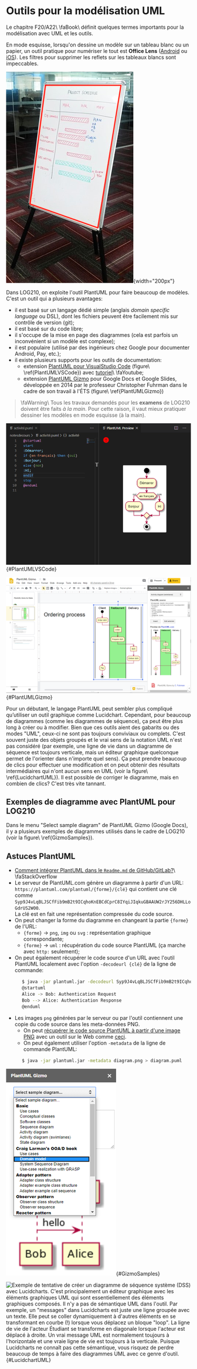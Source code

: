 # Outils pour la modélisation UML

Le chapitre F20/A22\ \faBook\ définit quelques termes importants pour la modélisation avec UML et les outils.

En mode esquisse, lorsqu'on dessine un modèle sur un tableau blanc ou un papier, un outil pratique pour numériser le tout est **Office Lens** ([Android](https://play.google.com/store/apps/details?id=com.microsoft.office.officelens&hl=fr_CA) ou [iOS](https://apps.apple.com/ca/app/microsoft-office-lens-pdf-scan/id975925059)).
Les filtres pour supprimer les reflets sur les tableaux blancs sont impeccables.

![Office Lens peut détecter le cadre d'un dessin sur un tableau blanc ou papier et le transformer.](images/OfficeLensWhiteBoard.JPG){width="200px"}

Dans LOG210, on exploite l'outil PlantUML pour faire beaucoup de modèles. C'est un outil qui a plusieurs avantages:

- il est basé sur un langage dédié simple (anglais *domain specific language* ou DSL), dont les fichiers peuvent être facilement mis sur contrôle de version (git);
- il est basé sur du code libre;
- il s'occupe de la mise en page des diagrammes (cela est parfois un inconvénient si un modèle est complexe);
- il est populaire (utilisé par des ingénieurs chez Google pour documenter Android, Pay, etc.);
- il existe plusieurs supports pour les outils de documentation:
  - extension [PlantUML pour VisualStudio Code](https://marketplace.visualstudio.com/items?itemName=jebbs.plantuml) (figure\ \ref{PlantUMLVSCode}) avec [tutoriel](https://www.youtube.com/watch?v=xkwJ9GwgZJU)\ \faYoutube;
  - extension [PlantUML Gizmo](https://gsuite.google.com/marketplace/app/plantuml_gizmo/950520042571?pann=cwsdp&hl=en) pour Google Docs et Google Slides, développée en 2014 par le professeur Christopher Fuhrman dans le cadre de son travail à l'ÉTS (figure\ \ref{PlantUMLGizmo})

> \faWarning\ Tous les travaux demandés pour les **examens** de LOG210 doivent être faits *à la main*.
Pour cette raison, il vaut mieux pratiquer dessiner les modèles en mode esquisse (à la main).

![L'extension PlantUML pour VisualStudio Code.](images/PlantUMLVSCode.png){#PlantUMLVSCode}

![PlantUML Gizmo pour Google Docs et Google Slides.](images/PlantUMLGizmoSlides.png){#PlantUMLGizmo}

Pour un débutant, le langage PlantUML peut sembler plus compliqué qu’utiliser un outil graphique comme Lucidchart.
Cependant, pour beaucoup de diagrammes (comme les diagrammes de séquence), ça peut être plus long à créer ou à modifier.
Bien que ces outils aient des gabarits ou des modes "UML", ceux-ci ne sont pas toujours conviviaux ou complets.
C'est souvent juste des objets groupés et le vrai sens de la notation UML n'est pas considéré (par exemple, une ligne de vie dans un diagramme de séquence est toujours verticale, mais un éditeur graphique quelconque permet de l'orienter dans n'importe quel sens).
Ça peut prendre beaucoup de clics pour effectuer une modification et on peut obtenir des résultats intermédiaires qui n'ont aucun sens en UML (voir la figure\ \ref{LucidchartUML}).
Il est possible de corriger le diagramme, mais en combien de clics?
C'est très vite tannant.

## Exemples de diagramme avec PlantUML pour LOG210

Dans le menu "Select sample diagram" de PlantUML Gizmo (Google Docs), il y a plusieurs exemples de diagrammes utilisés dans le cadre de LOG210 (voir la figure\ \ref{GizmoSamples}).

## Astuces PlantUML

- [Comment intégrer PlantUML dans le `Readme.md` de GitHub/GitLab?](https://stackoverflow.com/q/32203610/1168342)\ \faStackOverflow
- Le serveur de PlantUML.com génère un diagramme à partir d'un URL:  
`https://plantuml.com/plantuml/{forme}/{clé}` qui contient une clé comme  
`Syp9J4vLqBLJSCfFib9mB2t9ICqhoKnEBCdCprC8IYqiJIqkuGBAAUW2rJY256DHLLoGdrUS2W00`.  
La clé est en fait une représentation compressée du code source. 
- On peut changer la forme du diagramme en changeant la partie `{forme}` de l'URL: 
  - `{forme}` $\rightarrow$ `png`, `img` ou `svg` : représentation graphique correspondante;  
  - `{forme}` $\rightarrow$ `uml` : récupération du code source PlantUML (ça marche avec `http:` seulement); 
- On peut également récupérer le code source d'un URL avec l'outil PlantUML localement avec l'option `-decodeurl {clé}` de la ligne de commande: 
```bash
      $ java -jar plantuml.jar -decodeurl Syp9J4vLqBLJSCfFib9mB2t9ICqhoKnEBCdCprC8IYqiJIqkuGBAAUW2rJY256DHLLoGdrUS2W00
      @startuml
      Alice -> Bob: Authentication Request
      Bob --> Alice: Authentication Response
      @enduml
```
- Les images `png` générées par le serveur ou par l'outil contiennent une copie du code source dans les meta-données PNG. 
  - On peut [récupérer le code source PlantUML à partir d'une image PNG](https://twitter.com/thefuhrmanator/status/1193565869227556868) avec un outil sur le Web comme [ceci](http://exif.regex.info/exif.cgi).
  - On peut également utiliser l'option `-metadata` de la ligne de commande PlantUML:
```bash
      $ java -jar plantuml.jar -metadata diagram.png > diagram.puml
```

![PlantUML Gizmo offre plusieurs exemples de diagramme UML.](images/SelectSampleDiagramGizmo.png){#GizmoSamples}

![Exemple de tentative de créer un diagramme de séquence système (DSS) avec Lucidcharts. C'est principalement un éditeur graphique avec les éléments graphiques UML qui sont essentiellement des éléments graphiques composés. Il n'y a pas de sémantique UML dans l'outil. Par exemple, un "messages" dans Lucidcharts est juste une ligne groupée avec un texte. Elle peut se coller dynamiquement à d'autres éléments en se transformant en courbe (!) lorsque vous déplacez un bloque "loop". La ligne de vie de l'acteur Étudiant se transforme en diagonale lorsque l'acteur est déplacé à droite. Un vrai message UML est normalement toujours à l'horizontale et une vraie ligne de vie est toujours à la verticale. Puisque Lucidcharts ne connaît pas cette sémantique, vous risquez de perdre beaucoup de temps à faire des diagrammes UML avec ce genre d'outil.](images/LucidchartDSSBotched.png){#LucidchartUML}

